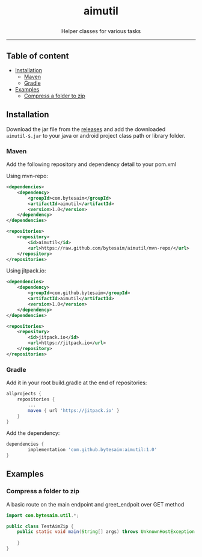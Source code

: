 # <p style="text-align: center;" align="center">aimutil</p>

<p style="text-align: center;" align="center">Helper classes for various tasks</p>

___

## Table of content
- [Installation](#installation)
    - [Maven](#maven)
    - [Gradle](#gradle)
- [Examples](#examples)
    - [Compress a folder to zip](#compress-a-folder-to-zip)
    
## Installation

Download the jar file from the [releases](https://github.com/bytesaim/aimutil/releases) and add the downloaded `aimutil-$.jar` to your java or android project class path or library folder.

### Maven 

Add the following repository and dependency detail to your pom.xml

Using mvn-repo:

```xml
<dependencies>
    <dependency>
        <groupId>com.bytesaim</groupId>
        <artifactId>aimutil</artifactId>
        <version>1.0</version>
    </dependency>
</dependencies>

<repositories>
    <repository>
        <id>aimutil</id>
        <url>https://raw.github.com/bytesaim/aimutil/mvn-repo/</url>
    </repository>
</repositories>
```

Using jitpack.io:

```xml
<dependencies>
    <dependency>
        <groupId>com.github.bytesaim</groupId>
        <artifactId>aimutil</artifactId>
        <version>1.0</version>
    </dependency>
</dependencies>

<repositories>
    <repository>
        <id>jitpack.io</id>
        <url>https://jitpack.io</url>
    </repository>
</repositories>
```

### Gradle

Add it in your root build.gradle at the end of repositories:

```gradle
allprojects {
    repositories {
        ...
        maven { url 'https://jitpack.io' }
    }
}
```
Add the dependency:

```gradle
dependencies {
        implementation 'com.github.bytesaim:aimutil:1.0'
}
```

## Examples

### Compress a folder to zip

A basic route on the main endpoint and greet_endpoit over GET method

```java
import com.bytesaim.util.*;

public class TestAimZip {
    public static void main(String[] args) throws UnknownHostException {
        
    }
}
```